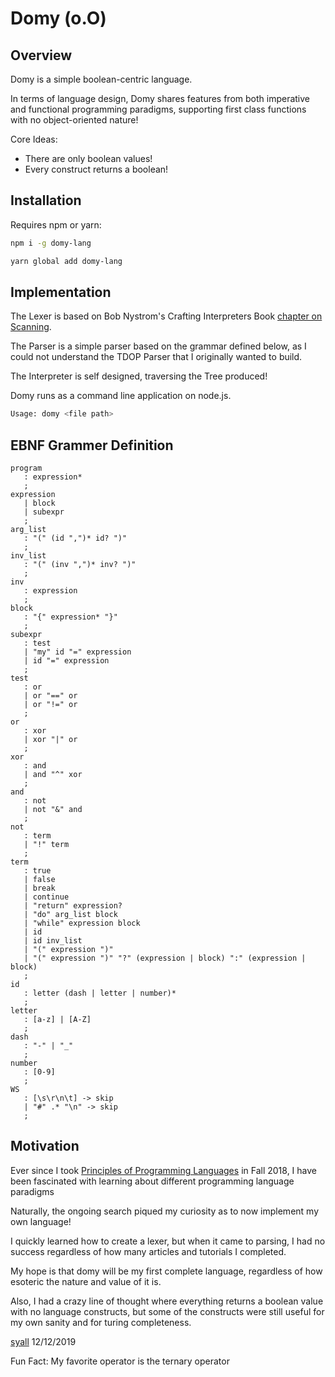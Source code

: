# Domy (o.O)

## Overview

Domy is a simple boolean-centric language.

In terms of language design, Domy shares features from both imperative and functional programming paradigms, supporting first class functions with no object-oriented nature!

Core Ideas:

* There are only boolean values!
* Every construct returns a boolean!

## Installation

Requires npm or yarn:

```bash
npm i -g domy-lang
```

```bash
yarn global add domy-lang
```

## Implementation

The Lexer is based on Bob Nystrom's Crafting Interpreters Book [chapter on Scanning](http://craftinginterpreters.com/scanning.html).

The Parser is a simple parser based on the grammar defined below, as I could not understand the TDOP Parser that I originally wanted to build.

The Interpreter is self designed, traversing the Tree produced!

Domy runs as a command line application on node.js.

```bash
Usage: domy <file path>
```

## EBNF Grammer Definition

```text
program
   : expression*
   ;
expression
   | block
   | subexpr
   ;
arg_list
   : "(" (id ",")* id? ")"
   ;
inv_list
   : "(" (inv ",")* inv? ")"
   ;
inv
   : expression
   ;
block
   : "{" expression* "}"
   ;
subexpr
   : test
   | "my" id "=" expression
   | id "=" expression
   ;
test
   : or
   | or "==" or
   | or "!=" or
   ;
or
   : xor
   | xor "|" or
   ;
xor
   : and
   | and "^" xor
   ;
and
   : not
   | not "&" and
   ;
not
   : term
   | "!" term
   ;
term
   : true
   | false
   | break
   | continue
   | "return" expression?
   | "do" arg_list block
   | "while" expression block
   | id
   | id inv_list
   | "(" expression ")"
   | "(" expression ")" "?" (expression | block) ":" (expression | block)
   ;
id
   : letter (dash | letter | number)*
   ;
letter
   : [a-z] | [A-Z]
   ;
dash
   : "-" | "_"
   ;
number
   : [0-9]
   ;
WS
   : [\s\r\n\t] -> skip
   | "#" .* "\n" -> skip
   ;
```

## Motivation

Ever since I took [Principles of Programming Languages](https://www.cs.rutgers.edu/courses/principles-of-programming-languages) in Fall 2018, I have been fascinated with learning about different programming language paradigms

Naturally, the ongoing search piqued my curiosity as to now implement my own language!

I quickly learned how to create a lexer, but when it came to parsing, I had no success regardless of how many articles and tutorials I completed.

My hope is that domy will be my first complete language, regardless of how esoteric the nature and value of it is.

Also, I had a crazy line of thought where everything returns a boolean value with no language constructs, but some of the constructs were still useful for my own sanity and for turing completeness.

[syall](https://github.com/syall)
12/12/2019

Fun Fact: My favorite operator is the ternary operator
